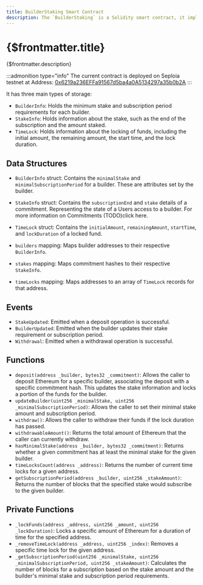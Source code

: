 ```yaml
---
title: BuilderStaking Smart Contract
description: The `BuilderStaking` is a Solidity smart contract, it implements a staking system where providers can set their staking requirements for others to subscribe to their services over Primev.
---
```


# {$frontmatter.title}

{$frontmatter.description}

:::admonition type="info"
The current contract is deployed on Seploia testnet at Address: [0x6219a236EFFa91567d5ba4a0A5134297a35b0b2A](https://sepolia.etherscan.io/address/0x6219a236EFFa91567d5ba4a0A5134297a35b0b2A)
:::

 It has three main types of storage:

- `BuilderInfo`: Holds the minimum stake and subscription period requirements for each builder.
- `StakeInfo`: Holds information about the stake, such as the end of the subscription and the amount staked.
- `TimeLock`: Holds information about the locking of funds, including the initial amount, the remaining amount, the start time, and the lock duration.

## Data Structures

- `BuilderInfo` struct: Contains the `minimalStake` and `minimalSubscriptionPeriod` for a builder. These are attributes set by the builder.
- `StakeInfo` struct: Contains the `subscriptionEnd` and `stake` details of a commitment. Representing the state of a Users access to a builder. For more information on Commitments (TODO)click here.

- `TimeLock` struct: Contains the `initialAmount`, `remainingAmount`, `startTime`, and `lockDuration` of a locked fund.
- `builders` mapping: Maps builder addresses to their respective `BuilderInfo`.
- `stakes` mapping: Maps commitment hashes to their respective `StakeInfo`.
- `timeLocks` mapping: Maps addresses to an array of `TimeLock` records for that address.

## Events

- `StakeUpdated`: Emitted when a deposit operation is successful.
- `BuilderUpdated`: Emitted when the builder updates their stake requirement or subscription period.
- `Withdrawal`: Emitted when a withdrawal operation is successful.

## Functions

- `deposit(address _builder, bytes32 _commitment)`: Allows the caller to deposit Ethereum for a specific builder, associating the deposit with a specific commitment hash. This updates the stake information and locks a portion of the funds for the builder.
- `updateBuilder(uint256 _minimalStake, uint256 _minimalSubscriptionPeriod)`: Allows the caller to set their minimal stake amount and subscription period.
- `withdraw()`: Allows the caller to withdraw their funds if the lock duration has passed.
- `withdrawableAmount()`: Returns the total amount of Ethereum that the caller can currently withdraw.
- `hasMinimalStake(address _builder, bytes32 _commitment)`: Returns whether a given commitment has at least the minimal stake for the given builder.
- `timeLocksCount(address _address)`: Returns the number of current time locks for a given address.
- `getSubscriptionPeriod(address _builder, uint256 _stakeAmount)`: Returns the number of blocks that the specified stake would subscribe to the given builder.

## Private Functions

- `_lockFunds(address _address, uint256 _amount, uint256 _lockDuration)`: Locks a specific amount of Ethereum for a duration of time for the specified address.
- `_removeTimeLock(address _address, uint256 _index)`: Removes a specific time lock for the given address.
- `_getSubscriptionPeriod(uint256 _minimalStake, uint256 _minimalSubscriptionPeriod, uint256 _stakeAmount)`: Calculates the number of blocks for a subscription based on the stake amount and the builder's minimal stake and subscription period requirements.
